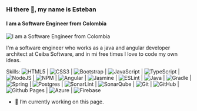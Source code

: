 ### Hi there 👋, my name is Esteban
#### I am a Software Engineer from Colombia
![I am a Software Engineer from Colombia](https://images.unsplash.com/photo-1431440869543-efaf3388c585?q=80&w=1470&auto=format&fit=crop&ixlib=rb-4.0.3&ixid=M3wxMjA3fDB8MHxwaG90by1wYWdlfHx8fGVufDB8fHx8fA%3D%3D)

I'm a software engineer who works as a java and angular developer architect at Ceiba Software, and in mi free times I love to code my own ideas.

Skills: ![HTML5](https://img.shields.io/badge/html5-%23E34F26.svg?style=for-the-badge&logo=html5&logoColor=white) | ![CSS3](https://img.shields.io/badge/css3-%231572B6.svg?style=for-the-badge&logo=css3&logoColor=white) | ![Bootstrap](https://img.shields.io/badge/bootstrap-%238511FA.svg?style=for-the-badge&logo=bootstrap&logoColor=white) | ![JavaScript](https://img.shields.io/badge/javascript-%23323330.svg?style=for-the-badge&logo=javascript&logoColor=%23F7DF1E) | ![TypeScript](https://img.shields.io/badge/typescript-%23007ACC.svg?style=for-the-badge&logo=typescript&logoColor=white) | ![NodeJS](https://img.shields.io/badge/node.js-6DA55F?style=for-the-badge&logo=node.js&logoColor=white) | ![NPM](https://img.shields.io/badge/NPM-%23CB3837.svg?style=for-the-badge&logo=npm&logoColor=white) | ![Angular](https://img.shields.io/badge/angular-%23DD0031.svg?style=for-the-badge&logo=angular&logoColor=white) | ![Jasmine](https://img.shields.io/badge/jasmine-%238A4182.svg?style=for-the-badge&logo=jasmine&logoColor=white) | ![ESLint](https://img.shields.io/badge/ESLint-4B3263?style=for-the-badge&logo=eslint&logoColor=white) | ![Java](https://img.shields.io/badge/java-%23ED8B00.svg?style=for-the-badge&logo=openjdk&logoColor=white) | ![Gradle](https://img.shields.io/badge/Gradle-02303A.svg?style=for-the-badge&logo=Gradle&logoColor=white) | ![Spring](https://img.shields.io/badge/spring-%236DB33F.svg?style=for-the-badge&logo=spring&logoColor=white) | ![Postgres](https://img.shields.io/badge/postgres-%23316192.svg?style=for-the-badge&logo=postgresql&logoColor=white) | ![SonarLint](https://img.shields.io/badge/SonarLint-CB2029?style=for-the-badge&logo=SONARLINT&logoColor=white) | ![SonarQube](https://img.shields.io/badge/SonarQube-black?style=for-the-badge&logo=sonarqube&logoColor=4E9BCD) | ![Git](https://img.shields.io/badge/git-%23F05033.svg?style=for-the-badge&logo=git&logoColor=white) | ![GitHub](https://img.shields.io/badge/github-%23121011.svg?style=for-the-badge&logo=github&logoColor=white) | ![Github Pages](https://img.shields.io/badge/github%20pages-121013?style=for-the-badge&logo=github&logoColor=white) | ![Azure](https://img.shields.io/badge/azure-%230072C6.svg?style=for-the-badge&logo=microsoftazure&logoColor=white) | ![Firebase](https://img.shields.io/badge/firebase-%23039BE5.svg?style=for-the-badge&logo=firebase)

- 🔭 I’m currently working on this page. 
